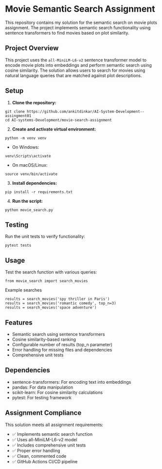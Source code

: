 # Movie Semantic Search Assignment

This repository contains my solution for the semantic search on movie plots assignment. The project implements semantic search functionality using sentence transformers to find movies based on plot similarity.

## Project Overview

This project uses the `all-MiniLM-L6-v2` sentence transformer model to encode movie plots into embeddings and perform semantic search using cosine similarity. The solution allows users to search for movies using natural language queries that are matched against plot descriptions.

## Setup

1. **Clone the repository:**

```
git clone https://github.com/ankitdinkar/AI-System-Development--assingment01
cd AI-systems-Development/movie-search-assignment
```

2. **Create and activate virtual environment:**
```
python -m venv venv
```
- On Windows:
```
venv\Scripts\activate
```

- On macOS/Linux:
```
source venv/bin/activate
```

3. **Install dependencies:**
```
pip install -r requirements.txt
```
4. **Run the script:**
```
python movie_search.py
```

## Testing

Run the unit tests to verify functionality:
```
pytest tests
```

## Usage

Test the search function with various queries:

`from movie_search import search_movies`

Example searches
```
results = search_movies('spy thriller in Paris')
results = search_movies('romantic comedy', top_n=3)
results = search_movies('space adventure')
```


## Features

- Semantic search using sentence transformers
- Cosine similarity-based ranking
- Configurable number of results (top_n parameter)
- Error handling for missing files and dependencies
- Comprehensive unit tests

## Dependencies

- sentence-transformers: For encoding text into embeddings
- pandas: For data manipulation
- scikit-learn: For cosine similarity calculations
- pytest: For testing framework

## Assignment Compliance

This solution meets all assignment requirements:
- ✅ Implements semantic search function
- ✅ Uses all-MiniLM-L6-v2 model
- ✅ Includes comprehensive unit tests
- ✅ Proper error handling
- ✅ Clean, commented code
- ✅ GitHub Actions CI/CD pipeline




